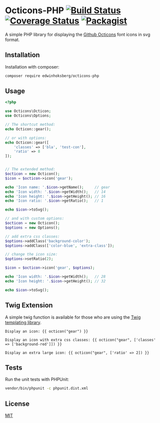 # Octicons-PHP [![Build Status](https://travis-ci.org/EdwinHoksberg/octicons-php.svg?branch=master)](https://travis-ci.org/EdwinHoksberg/octicons-php) [![Coverage Status](https://coveralls.io/repos/github/EdwinHoksberg/octicons-php/badge.svg?branch=master)](https://coveralls.io/github/EdwinHoksberg/octicons-php?branch=master) [![Packagist](https://img.shields.io/packagist/dt/edwinhoksberg/octicons-php.svg?style=flat)](https://packagist.org/packages/edwinhoksberg/octicons-php)

A simple PHP library for displaying the [Github Octicons](https://octicons.github.com/) font icons in svg format.

## Installation
Installation with composer:
```bash
composer require edwinhoksberg/octicons-php
```

## Usage
```php
<?php

use Octicons\Octicon;
use Octicons\Options;

// The shortcut method:
echo Octicon::gear();

// or with options:
echo Octicon::gear([
    'classes' => ['bla', 'test-con'],
    'ratio' => 8
]);


// The extended method:
$octicon = new Octicon();
$icon = $octicon->icon('gear');

echo 'Icon name: '.$icon->getName();     // gear
echo 'Icon width: '.$icon->getWidth();   // 14
echo 'Icon height: '.$icon->getHeight(); // 16
echo 'Icon ratio: '.$icon->getRatio();   // 1

echo $icon->toSvg();

// and with custom options:
$octicon = new Octicon();
$options = new Options();

// add extra css classes:
$options->addClass('background-color');
$options->addClass(['color-blue', 'extra-class']);

// change the icon size:
$options->setRatio(2);

$icon = $octicon->icon('gear', $options);

echo 'Icon width: '.$icon->getWidth();   // 28
echo 'Icon height: '.$icon->getHeight(); // 32

echo $icon->toSvg();
```

## Twig Extension
A simple twig function is available for those who are using the [Twig templating library](https://github.com/twigphp/Twig).
```
Display an icon: {{ octicon("gear") }}

Display an icon with extra css classes: {{ octicon("gear", ['classes' => ['background-red']]) }}

Display an extra large icon: {{ octicon("gear", ['ratio' => 2]) }}
```

## Tests
Run the unit tests with PHPUnit:
```bash
vendor/bin/phpunit -c phpunit.dist.xml
```

## License
[MIT](LICENSE.md)

